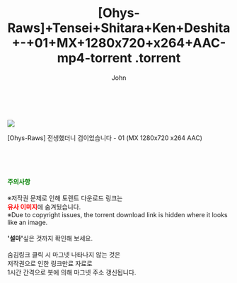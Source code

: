 ﻿---
layout: post
title:  "                   [Ohys-Raws]+Tensei+Shitara+Ken+Deshita+-+01+MX+1280x720+x264+AAC-mp4-torrent                .torrent"
author: John
categories: [ 애니/만화 ]
tags: [  ]
image: https://torrentrj57.com/uploadfile/full/5e1a24b3e048057e95b1d95b56dd59840530bc2d.jpg 
description: "                   [Ohys-Raws]+Tensei+Shitara+Ken+Deshita+-+01+MX+1280x720+x264+AAC-mp4-torrent                 torrent 정보 공유"
toc: true
toc_sticky: true
---

<br>
<p><img src="https://torrentrj57.com/uploadfile/full/5e1a24b3e048057e95b1d95b56dd59840530bc2d.jpg"/></p>
 [Ohys-Raws] 전생했더니 검이었습니다 - 01 (MX 1280x720 x264 AAC)  
    
<br><br><br>
<p data-ke-size="size16"><b><span style="color: green;">주의사항</span></b><br /><br />※저작권 문제로 인해 토렌트 다운로드 링크는<br /><b><span style="color: red;">유사 이미지</span></b>에 숨겨뒀습니다.<br />※Due to copyright issues, the torrent download link is hidden where it looks like an image.<br /><br /><b>'설마'</b>싶은 것까지 확인해 보세요.<br /><br />숨김링크 클릭 시 마그넷 나타나지 않는 것은<br />저작권으로 인한 링크만료 자료로<br />1시간 간격으로 봇에 의해 마그넷 주소 갱신됩니다.</p>
